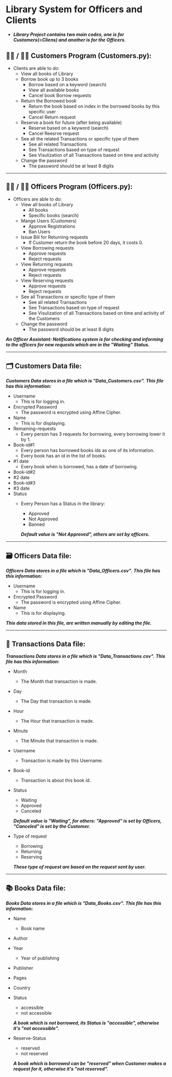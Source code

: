 # Library System for Officers and Clients
- ***Library Project contains two main codes, one is for Customers(=Cliens) and another is for the Officers.***

## :man_student: / :woman_student:	Customers Program (Customers.py):
- Clients are able to do:
  - View all books of Library
  - Borrow book up to 3 books
    - Borrow based on a keyword (search)
    - View all available books
    - Cancel book Borrow requests
  - Return the Borrowed book
    - Return the book based on index in the borrowed books by this specific user
    - Cancel Return request
  - Reserve a book for future (after being available)
    - Reserve based on a keyword (search)
    - Cancel Reesrve request
  - See all the related Transactions or specific type of them
    - See all related Transactions
    - See Transactions based on type of request
    - See Visulization of all Transactions based on time and activity
  - Change the password
    - The password should be at least 8 digits
<hr>

## :woman_office_worker: / :man_office_worker:	Officers Program (Officers.py):
- Officers are able to do:
  - View all books of Library
    - All books
    - Specific books (search)
  - Mange Users (Customers)
    - Approve Registrations
    - Ban Users
  - Issue Bill for Returning requests
    - If Customer return the book before 20 days, it costs 0.
  - View Borrowing requests
    - Approve requests
    - Reject requests
  - View Returning requests
    - Approve requests
    - Reject requests
  - View Reserving requests
    - Approve requests
    - Reject requests
  - See all Transactions or specific type of them
    - See all related Transactions
    - See Transactions based on type of request
    - See Visulization of all Transactions based on time and activity of the Customers
  - Change the password
    - The password should be at least 8 digits
    
***An Officer Assistant: Notifications system is for checking and informing to the officers for new requests which are in the "Waiting" Status.***

<hr>

## :card_index_dividers:		Customers Data file:
***Customers Data stores in a file which is "Data_Customers.csv".***
***This file has this information:***
  - Username
    - This is for logging in.
  - Encrypted Password
    - The password is encrypted using Affine Cipher.
  - Name
    - This is for displaying.
  - Remaining-requests
    - Every person has 3 requests for borrowing, every borrowing lower it by 1.
  - Book-id#1
    - Every person has borrowed books ids as one of its information.
    - Every book has an id in the list of books.
  - #1 date
    - Every book when is borrowed, has a date of borrowing.
  - Book-id#2
  - #2 date
  - Book-id#3
  - #3 date
  - Status
    - Every Person has a Status in the library:
      - Approved
      - Not Approved
      - Banned
      
      ***Default value is "Not Approved", others are set by officers.***
<hr>

## :card_file_box:			Officers Data file:
***Officers Data stores in a file which is "Data_Officers.csv".***
***This file has this information:***
  - Username
    - This is for logging in.
  - Encrypted Password
    - The password is encrypted using Affine Cipher.
  - Name
    - This is for displaying.
    
***This data stored in this file, are written manually by editing the file.***
<hr>

## :shopping_cart:			Transactions Data file:
***Transactions Data stores in a file which is "Data_Transactions.csv".***
***This file has this information:***
  - Month
    - The Month that transaction is made.
  - Day
    - The Day that transaction is made.
  - Hour
    - The Hour that transaction is made.
  - Minute
    - The Minute that transaction is made.
  - Username
    - Transaction is made by this Username.
  - Book-id
    - Transaction is about this book id.
  - Status
    - Waiting
    - Approved
    - Canceled
    
    ***Default value is "Waiting", for others: "Approved" is set by Officers, "Canceled" is set by the Customer.***
  - Type of request
    - Borrowing
    - Returning
    - Reserving
    
    ***These type of request are based on the request sent by user.***
<hr>

## :books:			Books Data file:
***Books Data stores in a file which is "Data_Books.csv".***
***This file has this information:***
  - Name
    - Book name
  - Author
  - Year
    - Year of publishing
  - Publisher
  - Pages
  - Country
  - Status
    - accessible
    - not accessible
    
    ***A book which is not borrowed, its Status is "accessible", otherwise it's "not accessible".***
  - Reserve-Status
    - reserved
    - not reserved
    
    ***A book which is borrowed can be "reserved" when Customer makes a request for it, otherwise it's "not reserved".***
